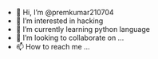 - 👋 Hi, I’m @premkumar210704
- 👀 I’m interested in hacking  
- 🌱 I’m currently learning python language
- 💞️ I’m looking to collaborate on ...
- 📫 How to reach me ...

<!---
premkumar210704/premkumar210704 is a ✨ special ✨ repository because its `README.md` (this file) appears on your GitHub profile.
You can click the Preview link to take a look at your changes.
--->
